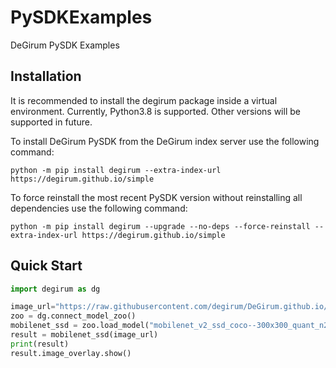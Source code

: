 # PySDKExamples
DeGirum PySDK Examples

## Installation

It is recommended to install the degirum package inside a virtual environment. Currently, Python3.8 is supported. Other versions will be supported in future.


To install DeGirum PySDK from the DeGirum index server use the following command:

```
python -m pip install degirum --extra-index-url https://degirum.github.io/simple
```

To force reinstall the most recent PySDK version without reinstalling all dependencies use the following command:
```
python -m pip install degirum --upgrade --no-deps --force-reinstall --extra-index-url https://degirum.github.io/simple
```

## Quick Start
```python
import degirum as dg

image_url="https://raw.githubusercontent.com/degirum/DeGirum.github.io/master/images/samples/cat_640.jpg"
zoo = dg.connect_model_zoo()
mobilenet_ssd = zoo.load_model("mobilenet_v2_ssd_coco--300x300_quant_n2x_orca_1")
result = mobilenet_ssd(image_url)
print(result)
result.image_overlay.show()
```
